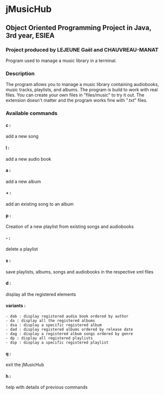 # jMusicHub
## Object Oriented Programming Project in Java, 3rd year, ESIEA
### Project produced by LEJEUNE Gaël and CHAUVREAU-MANAT
Program used to manage a music library in a terminal.

### Description
The program allows you to manage a music library containing audiobooks, music tracks, playlists, and albums.
The program is build to work with real files. You can create your own files in "files/music" to try it out. The extension doesn't matter and the program works fine with ".txt" files.

### Available commands
#### c :
add a new song

#### l :
add a new audio book

#### a :
add a new album

#### + :
add an existing song to an album

#### p :
Creation of a new playlist from existing songs and audiobooks

#### - :
delete a playlist

#### s :
save playlists, albums, songs and audiobooks in the respective xml files

#### d :
display all the registered elements
#### variants :
    - dab : display registered audio book ordered by author
    - da : display all the registered albums
    - dsa : display a specific registered album
    - dad : display registered albums ordered by release date
    - dag : display a registered album songs ordered by genre
    - dp : display all registered playlists
    - dsp : display a specific registered playlist

#### q :
exit the jMusicHub
#### h :
help with details of previous commands
